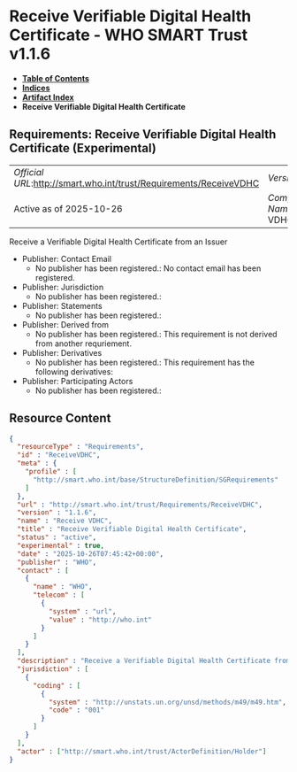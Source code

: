 # Receive Verifiable Digital Health Certificate - WHO SMART Trust v1.1.6

* [**Table of Contents**](toc.md)
* [**Indices**](indices.md)
* [**Artifact Index**](artifacts.md)
* **Receive Verifiable Digital Health Certificate**

## Requirements: Receive Verifiable Digital Health Certificate (Experimental) 

| | |
| :--- | :--- |
| *Official URL*:http://smart.who.int/trust/Requirements/ReceiveVDHC | *Version*:1.1.6 |
| Active as of 2025-10-26 | *Computable Name*:Receive VDHC |

 
Receive a Verifiable Digital Health Certificate from an Issuer 

* Publisher: Contact Email
  * No publisher has been registered.: No contact email has been registered.
* Publisher: Jurisdiction
  * No publisher has been registered.: 
* Publisher: Statements
  * No publisher has been registered.: 
* Publisher: Derived from
  * No publisher has been registered.: This requirement is not derived from another requriement.
* Publisher: Derivatives
  * No publisher has been registered.: This requirement has the following derivatives:
* Publisher: Participating Actors
  * No publisher has been registered.: 



## Resource Content

```json
{
  "resourceType" : "Requirements",
  "id" : "ReceiveVDHC",
  "meta" : {
    "profile" : [
      "http://smart.who.int/base/StructureDefinition/SGRequirements"
    ]
  },
  "url" : "http://smart.who.int/trust/Requirements/ReceiveVDHC",
  "version" : "1.1.6",
  "name" : "Receive VDHC",
  "title" : "Receive Verifiable Digital Health Certificate",
  "status" : "active",
  "experimental" : true,
  "date" : "2025-10-26T07:45:42+00:00",
  "publisher" : "WHO",
  "contact" : [
    {
      "name" : "WHO",
      "telecom" : [
        {
          "system" : "url",
          "value" : "http://who.int"
        }
      ]
    }
  ],
  "description" : "Receive a Verifiable Digital Health Certificate from an Issuer",
  "jurisdiction" : [
    {
      "coding" : [
        {
          "system" : "http://unstats.un.org/unsd/methods/m49/m49.htm",
          "code" : "001"
        }
      ]
    }
  ],
  "actor" : ["http://smart.who.int/trust/ActorDefinition/Holder"]
}

```
